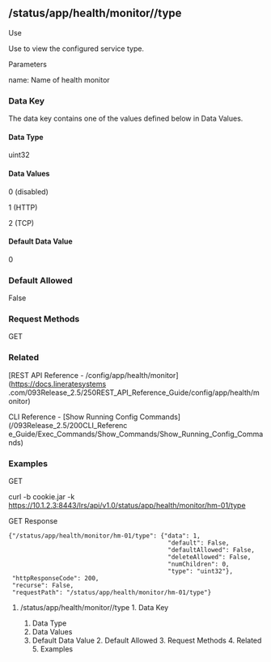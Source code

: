 ## /status/app/health/monitor/<name>/type

Use

Use to view the configured service type.

Parameters

name: Name of health monitor

### Data Key

The data key contains one of the values defined below in Data Values.

#### Data Type

uint32

#### Data Values

0 (disabled)

1 (HTTP)

2 (TCP)

#### Default Data Value

0

### Default Allowed

False

### Request Methods

GET

### Related

[REST API Reference - /config/app/health/monitor](https://docs.lineratesystems
.com/093Release_2.5/250REST_API_Reference_Guide/config/app/health/monitor)

CLI Reference - [Show Running Config Commands](/093Release_2.5/200CLI_Referenc
e_Guide/Exec_Commands/Show_Commands/Show_Running_Config_Commands)

### Examples

GET

curl -b cookie.jar -k
https://10.1.2.3:8443/lrs/api/v1.0/status/app/health/monitor/hm-01/type

GET Response

    
    
    {"/status/app/health/monitor/hm-01/type": {"data": 1,
                                                "default": False,
                                                "defaultAllowed": False,
                                                "deleteAllowed": False,
                                                "numChildren": 0,
                                                "type": "uint32"},
     "httpResponseCode": 200,
     "recurse": False,
     "requestPath": "/status/app/health/monitor/hm-01/type"}
    

  1. /status/app/health/monitor/<name>/type
    1. Data Key
      1. Data Type
      2. Data Values
      3. Default Data Value
    2. Default Allowed
    3. Request Methods
    4. Related
    5. Examples

